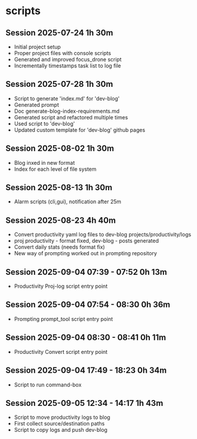 # scripts

## Session 2025-07-24 1h 30m

- Initial project setup
- Proper project files with console scripts
- Generated and improved focus_drone script
- Incrementally timestamps task list to log file

## Session 2025-07-28 1h 30m

- Script to generate 'index.md' for 'dev-blog'
- Generated prompt
- Doc generate-blog-index-requirements.md
- Generated script and refactored multiple times
- Used script to 'dev-blog'
- Updated custom template for 'dev-blog' github pages

## Session 2025-08-02 1h 30m

- Blog inxed in new format
- Index for each level of file system

## Session 2025-08-13 1h 30m

- Alarm scripts (cli,gui), notification after 25m

## Session 2025-08-23 4h 40m

- Convert productivity yaml log files to dev-blog projects/productivity/logs
- proj productivity - format fixed, dev-blog - posts generated
- Convert daily stats (needs format fix)
- New way of prompting worked out in prompting repository

## Session 2025-09-04 07:39 - 07:52 0h 13m

- Productivity Proj-log script entry point

## Session 2025-09-04 07:54 - 08:30 0h 36m

- Prompting prompt_tool script entry point

## Session 2025-09-04 08:30 - 08:41 0h 11m

- Productivity Convert script entry point

## Session 2025-09-04 17:49 - 18:23 0h 34m

- Script to run command-box

## Session 2025-09-05 12:34 - 14:17 1h 43m

- Script to move productivity logs to blog
- First collect source/destination paths
- Script to copy logs and push dev-blog
